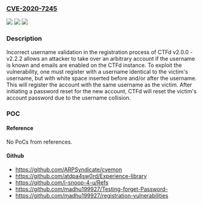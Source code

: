 ### [CVE-2020-7245](https://cve.mitre.org/cgi-bin/cvename.cgi?name=CVE-2020-7245)
![](https://img.shields.io/static/v1?label=Product&message=n%2Fa&color=blue)
![](https://img.shields.io/static/v1?label=Version&message=n%2Fa&color=blue)
![](https://img.shields.io/static/v1?label=Vulnerability&message=n%2Fa&color=brighgreen)

### Description

Incorrect username validation in the registration process of CTFd v2.0.0 - v2.2.2 allows an attacker to take over an arbitrary account if the username is known and emails are enabled on the CTFd instance. To exploit the vulnerability, one must register with a username identical to the victim's username, but with white space inserted before and/or after the username. This will register the account with the same username as the victim. After initiating a password reset for the new account, CTFd will reset the victim's account password due to the username collision.

### POC

#### Reference
No PoCs from references.

#### Github
- https://github.com/ARPSyndicate/cvemon
- https://github.com/atdpa4sw0rd/Experience-library
- https://github.com/i-snoop-4-u/Refs
- https://github.com/madhu199927/Testing-forget-Password-
- https://github.com/madhu199927/registration-vulnerabilities

